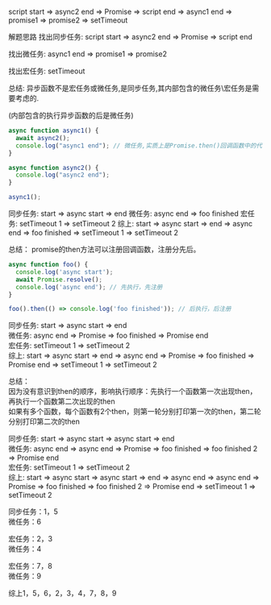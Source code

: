 <!-- 第一题 -->
script start => async2 end => Promise => script end => async1 end => promise1 => promise2 => setTimeout

<!-- 第一次做错了 -->
<!-- 陷入了同步思维 -->
<!-- script start => async2 end => async1 end => Promise => promise1 => setTimeout => script end -->

解题思路
找出同步任务: script start => async2 end => Promise => script end
<!-- 第一轮异步是同步任务,Promise是同步任务 -->
找出微任务: async1 end => promise1 => promise2
<!-- 执行异步函数是微任务,then可以连着 -->
找出宏任务: setTimeout

总结:
异步函数不是宏任务或微任务,是同步任务,其内部包含的微任务\宏任务是需要考虑的.

(内部包含的执行异步函数的后是微任务)
```JavaScript
async function async1() {
  await async2();
  console.log("async1 end"); // 微任务,实质上是Promise.then()回调函数中的代码
}

async function async2() {
  console.log("async2 end");
}

async1();
```

<!-- 第二题 -->
同步任务: start => async start => end
微任务: async end => foo finished
宏任务: setTimeout 1 => setTimeout 2
综上: start => async start => end => async end => foo finished => setTimeout 1 => setTimeout 2

总结：
promise的then方法可以注册回调函数，注册分先后。
```javascript
async function foo() {
  console.log('async start');
  await Promise.resolve();
  console.log('async end'); // 先执行，先注册
}

foo().then(() => console.log('foo finished')); // 后执行，后注册
```

<!-- 第三题 -->
同步任务: start => async start => end  
微任务: async end => Promise => foo finished => Promise end  
宏任务: setTimeout 1 => setTimeout 2  
综上: start => async start => end => async end => Promise => foo finished => Promise end => setTimeout 1 => setTimeout 2  


<!-- 第一次做错了 -->
<!-- 同步任务: start => async start => end  
微任务: async end => foo finished => Promise  
宏任务: setTimeout 1 => setTimeout 2  
综上: start => async start => end => async end => foo finished => Promise => setTimeout 1 => setTimeout 2 -->

总结：  
因为没有意识到then的顺序，影响执行顺序：先执行一个函数第一次出现then，再执行一个函数第二次出现的then  
如果有多个函数，每个函数有2个then，则第一轮分别打印第一次的then，第二轮分别打印第二次的then  

<!-- 第四题 -->
同步任务: start => async start => async start => end  
微任务: async end => async end => Promise => foo finished => foo finished 2 => Promise end  
宏任务: setTimeout 1 => setTimeout 2  
综上: start => async start => async start => end => async end => async end => Promise => foo finished => foo finished 2 => Promise end => setTimeout 1 => setTimeout 2

<!-- 第六题 -->
同步任务：1，5  
微任务：6  

宏任务：2，3  
微任务：4  

宏任务：7，8  
微任务：9  

综上1，5，6，2，3，4，7，8，9